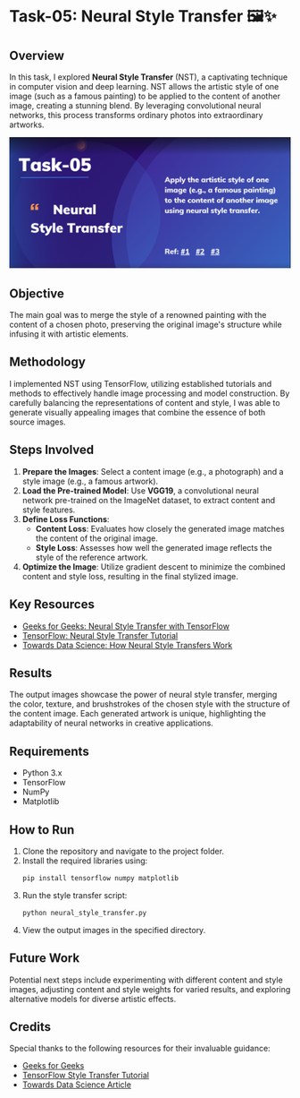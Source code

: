 # Task-05: Neural Style Transfer 🖼️✨

## Overview
In this task, I explored **Neural Style Transfer** (NST), a captivating technique in computer vision and deep learning. NST allows the artistic style of one image (such as a famous painting) to be applied to the content of another image, creating a stunning blend. By leveraging convolutional neural networks, this process transforms ordinary photos into extraordinary artworks.

<img src="task5.png" >

## Objective
The main goal was to merge the style of a renowned painting with the content of a chosen photo, preserving the original image's structure while infusing it with artistic elements.

## Methodology
I implemented NST using TensorFlow, utilizing established tutorials and methods to effectively handle image processing and model construction. By carefully balancing the representations of content and style, I was able to generate visually appealing images that combine the essence of both source images.

## Steps Involved
1. **Prepare the Images**: Select a content image (e.g., a photograph) and a style image (e.g., a famous artwork).
2. **Load the Pre-trained Model**: Use **VGG19**, a convolutional neural network pre-trained on the ImageNet dataset, to extract content and style features.
3. **Define Loss Functions**:
   - **Content Loss**: Evaluates how closely the generated image matches the content of the original image.
   - **Style Loss**: Assesses how well the generated image reflects the style of the reference artwork.
4. **Optimize the Image**: Utilize gradient descent to minimize the combined content and style loss, resulting in the final stylized image.

## Key Resources
- [Geeks for Geeks: Neural Style Transfer with TensorFlow](https://www.geeksforgeeks.org/neural-style-transfer-with-tensorflow/)
- [TensorFlow: Neural Style Transfer Tutorial](https://www.tensorflow.org/tutorials/generative/style_transfer)
- [Towards Data Science: How Neural Style Transfers Work](https://towardsdatascience.com/how-do-neural-style-transfers-work-b76de101eb3)

## Results
The output images showcase the power of neural style transfer, merging the color, texture, and brushstrokes of the chosen style with the structure of the content image. Each generated artwork is unique, highlighting the adaptability of neural networks in creative applications.

## Requirements
- Python 3.x
- TensorFlow
- NumPy
- Matplotlib

## How to Run
1. Clone the repository and navigate to the project folder.
2. Install the required libraries using:
   ```bash
   pip install tensorflow numpy matplotlib
   ```
3. Run the style transfer script:
   ```bash
   python neural_style_transfer.py
   ```
4. View the output images in the specified directory.

## Future Work
Potential next steps include experimenting with different content and style images, adjusting content and style weights for varied results, and exploring alternative models for diverse artistic effects.

## Credits
Special thanks to the following resources for their invaluable guidance:
- [Geeks for Geeks](https://www.geeksforgeeks.org/neural-style-transfer-with-tensorflow/)
- [TensorFlow Style Transfer Tutorial](https://www.tensorflow.org/tutorials/generative/style_transfer)
- [Towards Data Science Article](https://towardsdatascience.com/how-do-neural-style-transfers-work-b76de101eb3)
